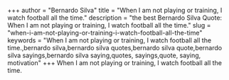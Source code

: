 +++
author = "Bernardo Silva"
title = "When I am not playing or training, I watch football all the time."
description = "the best Bernardo Silva Quote: When I am not playing or training, I watch football all the time."
slug = "when-i-am-not-playing-or-training-i-watch-football-all-the-time"
keywords = "When I am not playing or training, I watch football all the time.,bernardo silva,bernardo silva quotes,bernardo silva quote,bernardo silva sayings,bernardo silva saying,quotes, sayings,quote, saying, motivation"
+++
When I am not playing or training, I watch football all the time.

